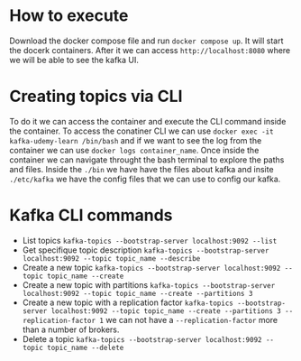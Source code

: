 # How to execute
Download the docker compose file and run `docker compose up`. It will start the docerk containers.
After it we can access `http://localhost:8080` where we will be able to see the kafka UI.

# Creating topics via CLI
To do it we can access the container and execute the CLI command inside the container. To access the conatiner CLI we can use `docker exec -it kafka-udemy-learn /bin/bash` and if we want to see the log from the container we can use `docker logs container_name`.
Once inside the container we can navigate throught the bash terminal to explore the paths and files.
Inside the `./bin` we have have the files about kafka and insite `./etc/kafka` we have the config files that we can use to config our kafka.

# Kafka CLI commands
- List topics
`kafka-topics --bootstrap-server localhost:9092 --list`
- Get specifique topic description
`kafka-topics --bootstrap-server localhost:9092 --topic topic_name --describe`
- Create a new topic
`kafka-topics --bootstrap-server localhost:9092 --topic topic_name --create`
- Create a new topic with partitions
`kafka-topics --bootstrap-server localhost:9092 --topic topic_name --create --partitions 3`
- Create a new topic with a replication factor
`kafka-topics --bootstrap-server localhost:9092 --topic topic_name --create --partitions 3 --replication-factor 1` we can not have a `--replication-factor` more than a number of brokers.
- Delete a topic
`kafka-topics --bootstrap-server localhost:9092 --topic topic_name --delete`